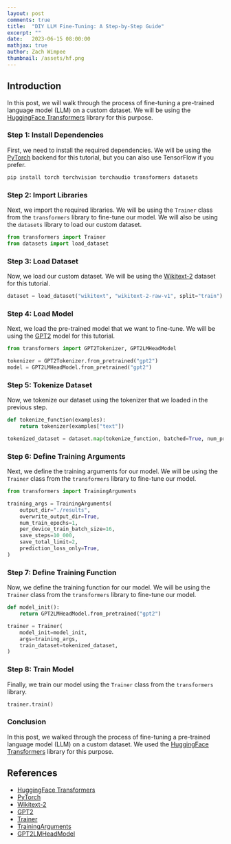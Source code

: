 ```yaml
---
layout: post
comments: true
title:  "DIY LLM Fine-Tuning: A Step-by-Step Guide"
excerpt: ""
date:   2023-06-15 08:00:00
mathjax: true
author: Zach Wimpee
thumbnail: /assets/hf.png
---
```



## Introduction
In this post, we will walk through the process of fine-tuning a pre-trained language model (LLM) on a custom dataset. We will be using the [HuggingFace Transformers](https://huggingface.co/transformers/) library for this purpose.

### Step 1: Install Dependencies
First, we need to install the required dependencies. We will be using the [PyTorch](https://pytorch.org/) backend for this tutorial, but you can also use TensorFlow if you prefer. 

```bash
pip install torch torchvision torchaudio transformers datasets
``` 

### Step 2: Import Libraries
Next, we import the required libraries. We will be using the `Trainer` class from the `transformers` library to fine-tune our model. We will also be using the `datasets` library to load our custom dataset.

```python
from transformers import Trainer
from datasets import load_dataset
```

### Step 3: Load Dataset
Now, we load our custom dataset. We will be using the [Wikitext-2](https://huggingface.co/datasets/wikitext) dataset for this tutorial. 

```python
dataset = load_dataset("wikitext", "wikitext-2-raw-v1", split="train")
```

### Step 4: Load Model
Next, we load the pre-trained model that we want to fine-tune. We will be using the [GPT2](https://huggingface.co/transformers/model_doc/gpt2.html) model for this tutorial. 

```python
from transformers import GPT2Tokenizer, GPT2LMHeadModel

tokenizer = GPT2Tokenizer.from_pretrained("gpt2")
model = GPT2LMHeadModel.from_pretrained("gpt2")
```

### Step 5: Tokenize Dataset
Now, we tokenize our dataset using the tokenizer that we loaded in the previous step. 

```python
def tokenize_function(examples):
    return tokenizer(examples["text"])

tokenized_dataset = dataset.map(tokenize_function, batched=True, num_proc=4, remove_columns=["text"])
```

### Step 6: Define Training Arguments
Next, we define the training arguments for our model. We will be using the `Trainer` class from the `transformers` library to fine-tune our model. 

```python
from transformers import TrainingArguments

training_args = TrainingArguments(
    output_dir="./results",
    overwrite_output_dir=True,
    num_train_epochs=1,
    per_device_train_batch_size=16,
    save_steps=10_000,
    save_total_limit=2,
    prediction_loss_only=True,
)
```

### Step 7: Define Training Function
Now, we define the training function for our model. We will be using the `Trainer` class from the `transformers` library to fine-tune our model. 

```python
def model_init():
    return GPT2LMHeadModel.from_pretrained("gpt2")

trainer = Trainer(
    model_init=model_init,
    args=training_args,
    train_dataset=tokenized_dataset,
)
```

### Step 8: Train Model
Finally, we train our model using the `Trainer` class from the `transformers` library. 

```python
trainer.train()
```

### Conclusion
In this post, we walked through the process of fine-tuning a pre-trained language model (LLM) on a custom dataset. We used the [HuggingFace Transformers](https://huggingface.co/transformers/) library for this purpose.

## References
- [HuggingFace Transformers](https://huggingface.co/transformers/)
- [PyTorch](https://pytorch.org/)
- [Wikitext-2](https://huggingface.co/datasets/wikitext)
- [GPT2](https://huggingface.co/transformers/model_doc/gpt2.html)
- [Trainer](https://huggingface.co/transformers/main_classes/trainer.html)
- [TrainingArguments](https://huggingface.co/transformers/main_classes/trainer.html#transformers.TrainingArguments)
- [GPT2LMHeadModel](https://huggingface.co/transformers/model_doc/gpt2.html#gpt2lmheadmodel)
